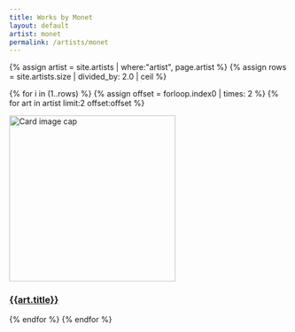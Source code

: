 ```yaml
---
title: Works by Monet
layout: default
artist: monet
permalink: /artists/monet
---
```

<div class="container mb-3">
  <div class="row">
{% assign artist  = site.artists | where:"artist", page.artist %}
{% assign rows = site.artists.size | divided_by: 2.0 | ceil %}

{% for i in (1..rows) %}
{% assign offset = forloop.index0 | times: 2 %}
    {% for art in artist limit:2 offset:offset %}
    <div class="col-md-4 mb-3">
      <div class="card h-100" >
        <a href="{{site.baseurl}}{{ art.permalink }}" class="stretched-link">
          <img class="card-img-top" src="{{art.preview}}" alt="Card image cap" width="300" height="300"/>
        </a>
        <div class="card-body">
          <h3 class="lead mt-2">
            <a href="{{site.baseurl}}{{ art.permalink }}" class="stretched-link">{{art.title}}</a>
          </h3>
        </div>
      </div>
    </div>
    {% endfor %}
  {% endfor %}
  </div>
</div>

